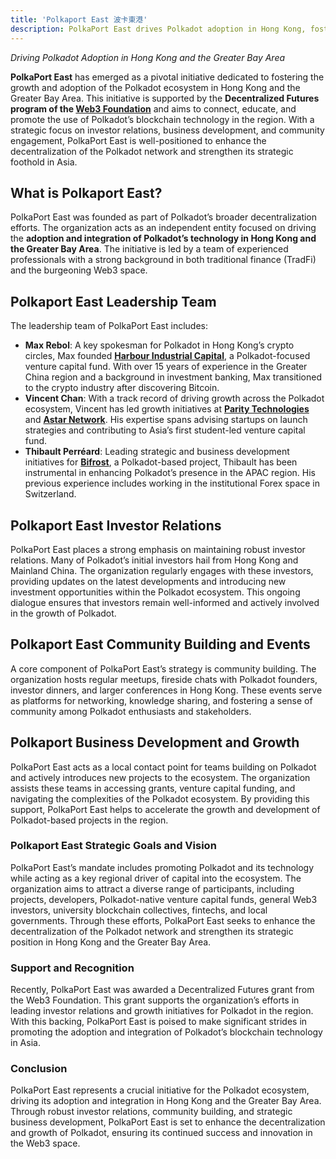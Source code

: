 ```yaml
---
title: 'Polkaport East 波卡東港'
description: PolkaPort East drives Polkadot adoption in Hong Kong, fostering community growth and investor relations for the decentralized ecosystem.
---
```


*Driving Polkadot Adoption in Hong Kong and the Greater Bay Area*

**PolkaPort East** has emerged as a pivotal initiative dedicated to fostering the growth and adoption of the Polkadot ecosystem in Hong Kong and the Greater Bay Area. This initiative is supported by the **Decentralized Futures program of the [Web3 Foundation](https://dablock.com/ecosystem/web3-foundation/)** and aims to connect, educate, and promote the use of Polkadot’s blockchain technology in the region. With a strategic focus on investor relations, business development, and community engagement, PolkaPort East is well-positioned to enhance the decentralization of the Polkadot network and strengthen its strategic foothold in Asia.

## What is Polkaport East?
PolkaPort East was founded as part of Polkadot’s broader decentralization efforts. The organization acts as an independent entity focused on driving the **adoption and integration of Polkadot’s technology in Hong Kong and the Greater Bay Area**. The initiative is led by a team of experienced professionals with a strong background in both traditional finance (TradFi) and the burgeoning Web3 space.

## Polkaport East Leadership Team
The leadership team of PolkaPort East includes:

- **Max Rebol**: A key spokesman for Polkadot in Hong Kong’s crypto circles, Max founded [**Harbour Industrial Capital**](https://dablock.com/ecosystem/harbour-industrial-capital/), a Polkadot-focused venture capital fund. With over 15 years of experience in the Greater China region and a background in investment banking, Max transitioned to the crypto industry after discovering Bitcoin.
- **Vincent Chan**: With a track record of driving growth across the Polkadot ecosystem, Vincent has led growth initiatives at [**Parity Technologies**](https://dablock.com/ecosystem/parity-technologies/) and [**Astar Network**](https://dablock.com/dapps/astar-network/). His expertise spans advising startups on launch strategies and contributing to Asia’s first student-led venture capital fund.
- **Thibault Perréard**: Leading strategic and business development initiatives for [**Bifrost**](https://dablock.com/dapps/bifrost/), a Polkadot-based project, Thibault has been instrumental in enhancing Polkadot’s presence in the APAC region. His previous experience includes working in the institutional Forex space in Switzerland.

## Polkaport East Investor Relations
PolkaPort East places a strong emphasis on maintaining robust investor relations. Many of Polkadot’s initial investors hail from Hong Kong and Mainland China. The organization regularly engages with these investors, providing updates on the latest developments and introducing new investment opportunities within the Polkadot ecosystem. This ongoing dialogue ensures that investors remain well-informed and actively involved in the growth of Polkadot.

## Polkaport East Community Building and Events
A core component of PolkaPort East’s strategy is community building. The organization hosts regular meetups, fireside chats with Polkadot founders, investor dinners, and larger conferences in Hong Kong. These events serve as platforms for networking, knowledge sharing, and fostering a sense of community among Polkadot enthusiasts and stakeholders.

## Polkaport Business Development and Growth
PolkaPort East acts as a local contact point for teams building on Polkadot and actively introduces new projects to the ecosystem. The organization assists these teams in accessing grants, venture capital funding, and navigating the complexities of the Polkadot ecosystem. By providing this support, PolkaPort East helps to accelerate the growth and development of Polkadot-based projects in the region.

### Polkaport East Strategic Goals and Vision
PolkaPort East’s mandate includes promoting Polkadot and its technology while acting as a key regional driver of capital into the ecosystem. The organization aims to attract a diverse range of participants, including projects, developers, Polkadot-native venture capital funds, general Web3 investors, university blockchain collectives, fintechs, and local governments. Through these efforts, PolkaPort East seeks to enhance the decentralization of the Polkadot network and strengthen its strategic position in Hong Kong and the Greater Bay Area.

### Support and Recognition
Recently, PolkaPort East was awarded a Decentralized Futures grant from the Web3 Foundation. This grant supports the organization’s efforts in leading investor relations and growth initiatives for Polkadot in the region. With this backing, PolkaPort East is poised to make significant strides in promoting the adoption and integration of Polkadot’s blockchain technology in Asia.

### Conclusion
PolkaPort East represents a crucial initiative for the Polkadot ecosystem, driving its adoption and integration in Hong Kong and the Greater Bay Area. Through robust investor relations, community building, and strategic business development, PolkaPort East is set to enhance the decentralization and growth of Polkadot, ensuring its continued success and innovation in the Web3 space.
